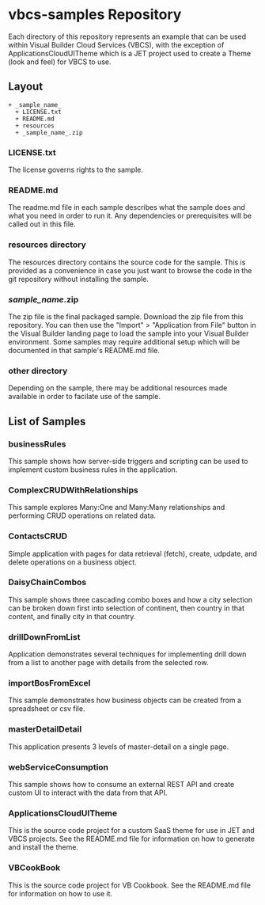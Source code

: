 # vbcs-samples Repository

Each directory of this repository represents an example that can be used within Visual Builder Cloud Services (VBCS), with the exception of ApplicationsCloudUITheme which is a JET project used to create a Theme (look and feel) for VBCS to use.

## Layout

```
+ _sample_name_
  + LICENSE.txt
  + README.md
  + resources
  + _sample_name_.zip
```

### LICENSE.txt

The license governs rights to the sample.

### README.md

The readme.md file in each sample describes what the sample does and what you need in order to run it. Any dependencies or prerequisites will be called out in this file. 

### resources directory

The resources directory contains the source code for the sample. This is provided as a convenience in case you just want to browse the code in the git repository without installing the sample.

### _sample_name_.zip

The zip file is the final packaged sample. Download the zip file from this repository. You can then use the "Import" > "Application from File" button in the Visual Builder landing page to load the sample into your Visual Builder environment. Some samples may require additional setup which will be documented in that sample's README.md file.

### other directory

Depending on the sample, there may be additional resources made available in order to facilate use of the sample.

## List of Samples

### businessRules 

This sample shows how server-side triggers and scripting can be used to implement custom business rules in the application.

### ComplexCRUDWithRelationships

This sample explores Many:One and Many:Many relationships and performing CRUD operations on related data.

### ContactsCRUD

Simple application with pages for data retrieval (fetch), create, udpdate, and delete operations on a business object. 

### DaisyChainCombos

This sample shows three cascading combo boxes and how a city selection can be broken down first into selection of continent, then country in that content, and finally city in that country.

### drillDownFromList

Application demonstrates several techniques for implementing drill down from a list to another page with details from the selected row.

### importBosFromExcel

This sample demonstrates how business objects can be created from a spreadsheet or csv file.

### masterDetailDetail

This application presents 3 levels of master-detail on a single page.

### webServiceConsumption

This sample shows how to consume an external REST API and create custom UI to interact with the data from that API.

### ApplicationsCloudUITheme

This is the source code project for a custom SaaS theme for use in JET and VBCS projects. See the README.md file for information on how to generate and install the theme.

### VBCookBook

This is the source code project for VB Cookbook. See the README.md file for information on how to use it.

